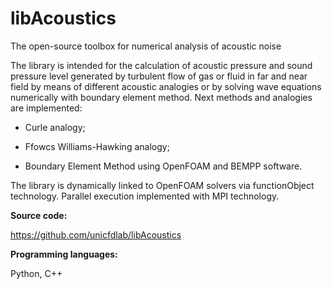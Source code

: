libAcoustics
============

The open-source toolbox for numerical analysis of acoustic noise

The library is intended for the calculation of acoustic pressure and sound pressure level
generated by turbulent flow of gas or fluid in far and near field by means of different
acoustic analogies or by solving wave equations numerically with boundary element 
method. Next methods and analogies are implemented:

* Curle analogy;

* Ffowcs Williams-Hawking analogy;

* Boundary Element Method using OpenFOAM and BEMPP software.

The library is dynamically linked to OpenFOAM solvers via functionObject technology.
Parallel execution implemented with MPI technology.

**Source code:**

<https://github.com/unicfdlab/libAcoustics>

**Programming languages:**

Python, C++

